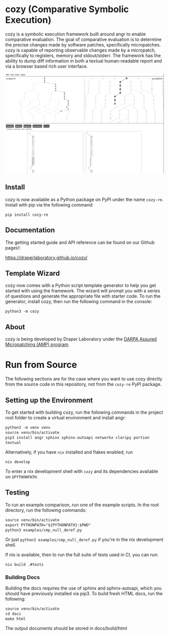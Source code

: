 # cozy (Comparative Symbolic Execution)

cozy is a symbolic execution framework built around angr to enable comparative evaluation.
The goal of comparative evaluation is to determine the precise changes made by software
patches, specifically micropatches. cozy is capable of reporting observable changes
made by a micropatch, specifically to registers, memory and stdout/stderr. The framework
has the ability to dump diff information in both a textual human-readable report and
via a browser based rich user interface.

![Screenshot](screenshots/cozy-viz-1.png)

## Install

cozy is now available as a Python package on PyPI under the name `cozy-re`.
Install with pip via the following command:

```commandline
pip install cozy-re
```

## Documentation

The getting started guide and API reference can be found on our Github pages!:

https://draperlaboratory.github.io/cozy/

## Template Wizard

cozy now comes with a Python script template generator to help you get started
with using the framework. The wizard will prompt you with a series of questions
and generate the appropriate file with starter code. To run the generator,
install cozy, then run the following command in the console:

```commandline
python3 -m cozy
```

## About

cozy is being developed by Draper Laboratory under the [DARPA Assured
Micropatching (AMP)
program](https://www.darpa.mil/program/assured-micropatching).

# Run from Source

The following sections are for the case where you want to use cozy directly
from the source code in this repository, not from the `cozy-re` PyPI package.

## Setting up the Environment

To get started with building cozy, run the following commands in the project
root folder to create a virtual environment and install angr:

```commandline
python3 -m venv venv
source venv/bin/activate
pip3 install angr sphinx sphinx-autoapi networkx claripy portion textual
```

Alternatively, if you have `nix` installed and flakes enabled, run

```commandline
nix develop
```

To enter a nix development shell with `cozy` and its dependencies available on
`$PYTHONPATH`.

## Testing

To run an example comparison, run one of the example scripts. In the root
directory, run the following commands:

```commandline
source venv/bin/activate
export PYTHONPATH="${PYTHONPATH}:$PWD"
python3 examples/cmp_null_deref.py
```

Or just `python3 examples/cmp_null_deref.py` if you're in the nix development
shell.

If nix is available, then to run the full suite of tests used in CI, you can
run:

```commandline
nix build .#tests
```

### Building Docs

Building the docs requires the use of sphinx and sphinx-autoapi, which you
should have previously installed via pip3. To build fresh HTML docs, run the
following:

```commandline
source venv/bin/activate
cd docs
make html
```

The output documents should be stored in docs/build/html
